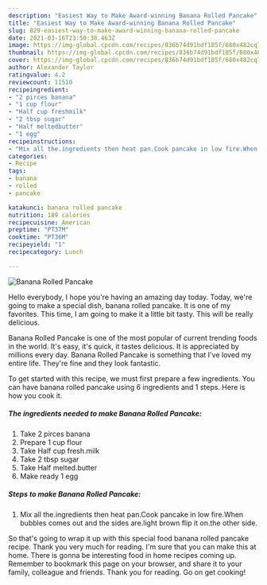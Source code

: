 ```yaml
---
description: "Easiest Way to Make Award-winning Banana Rolled Pancake"
title: "Easiest Way to Make Award-winning Banana Rolled Pancake"
slug: 829-easiest-way-to-make-award-winning-banana-rolled-pancake
date: 2021-03-16T23:50:38.463Z
image: https://img-global.cpcdn.com/recipes/836b74d91bdf185f/680x482cq70/banana-rolled-pancake-recipe-main-photo.jpg
thumbnail: https://img-global.cpcdn.com/recipes/836b74d91bdf185f/680x482cq70/banana-rolled-pancake-recipe-main-photo.jpg
cover: https://img-global.cpcdn.com/recipes/836b74d91bdf185f/680x482cq70/banana-rolled-pancake-recipe-main-photo.jpg
author: Alexander Taylor
ratingvalue: 4.2
reviewcount: 11510
recipeingredient:
- "2 pirces banana"
- "1 cup flour"
- "Half cup freshmilk"
- "2 tbsp sugar"
- "Half meltedbutter"
- "1 egg"
recipeinstructions:
- "Mix all the.ingredients then heat pan.Cook pancake in low fire.When bubbles comes out and the sides are.light brown flip it on.the other side."
categories:
- Recipe
tags:
- banana
- rolled
- pancake

katakunci: banana rolled pancake 
nutrition: 189 calories
recipecuisine: American
preptime: "PT37M"
cooktime: "PT36M"
recipeyield: "1"
recipecategory: Lunch

---
```



![Banana Rolled Pancake](https://img-global.cpcdn.com/recipes/836b74d91bdf185f/680x482cq70/banana-rolled-pancake-recipe-main-photo.jpg)

Hello everybody, I hope you're having an amazing day today. Today, we're going to make a special dish, banana rolled pancake. It is one of my favorites. This time, I am going to make it a little bit tasty. This will be really delicious.

Banana Rolled Pancake is one of the most popular of current trending foods in the world. It's easy, it's quick, it tastes delicious. It is appreciated by millions every day. Banana Rolled Pancake is something that I've loved my entire life. They're fine and they look fantastic.




To get started with this recipe, we must first prepare a few ingredients. You can have banana rolled pancake using 6 ingredients and 1 steps. Here is how you cook it.

<!--inarticleads1-->

##### The ingredients needed to make Banana Rolled Pancake:

1. Take 2 pirces banana
1. Prepare 1 cup flour
1. Take Half cup fresh.milk
1. Take 2 tbsp sugar
1. Take Half melted.butter
1. Make ready 1 egg




<!--inarticleads2-->

##### Steps to make Banana Rolled Pancake:

1. Mix all the.ingredients then heat pan.Cook pancake in low fire.When bubbles comes out and the sides are.light brown flip it on.the other side.




So that's going to wrap it up with this special food banana rolled pancake recipe. Thank you very much for reading. I'm sure that you can make this at home. There is gonna be interesting food in home recipes coming up. Remember to bookmark this page on your browser, and share it to your family, colleague and friends. Thank you for reading. Go on get cooking!
